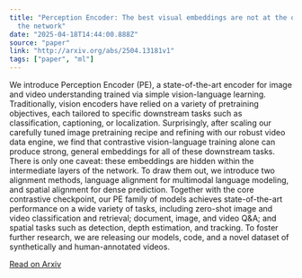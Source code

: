 ```yaml
---
title: "Perception Encoder: The best visual embeddings are not at the output of
  the network"
date: "2025-04-18T14:44:00.888Z"
source: "paper"
link: "http://arxiv.org/abs/2504.13181v1"
tags: ["paper", "ml"]
---
```


We introduce Perception Encoder (PE), a state-of-the-art encoder for image and video understanding trained via simple vision-language learning. Traditionally, vision encoders have relied on a variety of pretraining objectives, each tailored to specific downstream tasks such as classification, captioning, or localization. Surprisingly, after scaling our carefully tuned image pretraining recipe and refining with our robust video data engine, we find that contrastive vision-language training alone can produce strong, general embeddings for all of these downstream tasks. There is only one caveat: these embeddings are hidden within the intermediate layers of the network. To draw them out, we introduce two alignment methods, language alignment for multimodal language modeling, and spatial alignment for dense prediction. Together with the core contrastive checkpoint, our PE family of models achieves state-of-the-art performance on a wide variety of tasks, including zero-shot image and video classification and retrieval; document, image, and video Q&A; and spatial tasks such as detection, depth estimation, and tracking. To foster further research, we are releasing our models, code, and a novel dataset of synthetically and human-annotated videos.

[Read on Arxiv](http://arxiv.org/abs/2504.13181v1)
